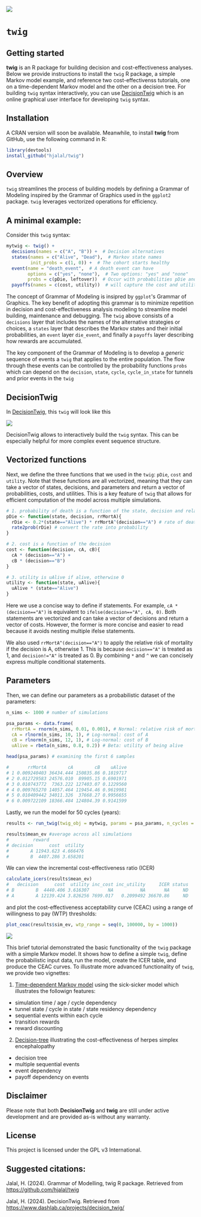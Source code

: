 ![](man/figures/hex_sticker.png)

# `twig`

## Getting started

**twig** is an R package for building decision and cost-effectiveness analyses. Below we provide instructions to install the `twig` R package, a simple Markov model example, and reference two cost-effectivenss tutorials, one on a time-dependent Markov model and the other on a decision tree. For building `twig` syntax interactively, you can use [DecisionTwig](https://www.dashlab.ca/projects/decision_twig/) which is an online graphical user interface for developing `twig` syntax. 

## Installation

A CRAN version will soon be available. Meanwhile, to install **twig** from GitHub, use the following command in R:

```r
library(devtools)
install_github("hjalal/twig")
```

## Overview

`twig` streamlines the process of building models by defining a Grammar of Modeling inspired by the Grammar of Graphics used in the `ggplot2` package. `twig` leverages vectorized operations for efficiency.   

## A minimal example:

Consider this `twig` syntax:

``` r
mytwig <- twig() + 
  decisions(names = c("A", "B")) +  # Decision alternatives
  states(names = c("Alive", "Dead"),  # Markov state names
         init_probs = c(1, 0)) +  # The cohort starts healthy
  event(name = "death_event",  # A death event can have  
        options = c("yes", "none"),  # Two options: "yes" and "none"
        probs = c(pDie, leftover))  # Occur with probabilities pDie and leftover = 1 - pDie
  payoffs(names = c(cost, utility))  # will capture the cost and utility
```
The concept of Grammar of Modeling is insipred by `ggplot`'s Grammar of Graphics. The key benefit of adopting this grammar is to minimize repetition in decision and cost-effectiveness analysis modeling to streamline model building, maintenance and debugging.  The `twig` above consists of a `decisions` layer that includes the names of the alternative strategies or choices, a `states` layer that describes the Markov states and their initial probabilities, an `event` layer `die_event`, and finally a `payoffs` layer describing how rewards are accumulated.  

The key component of the Grammar of Modeling is to develop a *generic* sequence of events a `twig` that applies to the entire population.  The flow through these events can be controlled by the probability functions `probs` which can depend on the `decision`, `state`, `cycle`, `cycle_in_state` for tunnels and prior events in the `twig` 

## DecisionTwig 
In [DecisionTwig](https://www.dashlab.ca/projects/decision_twig/), this `twig` will look like this

![](man/figures/decision_twig_demo2.png)

DecisionTwig allows to interactively build the `twig` syntax. This can be especially helpful for more complex event sequence structure.  

## Vectorized functions
Next, we define the three functions that we used in the `twig`: `pDie`, `cost` and `utility`. Note that these functions are all vectorized, meaning that they can take a vector of states, decisions, and parameters and return a vector of probabilities, costs, and utilities. This is a key feature of `twig` that allows for efficient computation of the model across multiple simulations.

``` r
# 1. probability of death is a function of the state, decision and relative risk of mortality given treatment A
pDie <- function(state, decision, rrMortA){
  rDie <- 0.2*(state=="Alive") * rrMortA^(decision=="A") # rate of death is 20% if alive, 0 otherwise. This rate is multiplied by rrMortA for A, otherwise 1.
  rate2prob(rDie) # convert the rate into probability
}

# 2. cost is a function of the decision
cost <- function(decision, cA, cB){
  cA * (decision=="A") + 
  cB * (decision=="B")
}

# 3. utility is uAlive if alive, otherwise 0
utility <- function(state, uAlive){
  uAlive * (state=="Alive")
}
``` 

Here we use a concise way to define if statements.  For example, `cA * (decision=="A")` is equivalent to `ifelse(decision=="A", cA, 0)`. Both statements are vectorized and can take a vector of decisions and return a vector of costs. However, the former is more concise and easier to read because it avoids nesting multiple ifelse statements. 

We also used `rrMortA^(decision=="A")` to apply the relative risk of mortality if the decision is A, otherwise 1. This is because `decision=="A"` is treated as 1, and `decision!="A"` is treated as 0.  By combining `*` and `^` we can concisely express multiple conditional statements. 

## Parameters
Then, we can define our parameters as a probabilistic dataset of the parameters:

```r
n_sims <- 1000 # number of simulations

psa_params <- data.frame(
  rrMortA = rnorm(n_sims, 0.01, 0.001), # Normal: relative risk of mortality
  cA = rlnorm(n_sims, 10, 1), # Log-normal: cost of A
  cB = rlnorm(n_sims, 12, 1), # Log-normal: cost of B
  uAlive = rbeta(n_sims, 0.8, 0.2)) # Beta: utility of being alive

head(psa_params) # examining the first 6 samples

#       rrMortA        cA        cB    uAlive
# 1 0.009240403 36434.444 150835.86 0.1819717
# 2 0.012729583 24576.010  89905.15 0.6901971
# 3 0.010743772  7363.222 127403.07 0.1229560
# 4 0.009765270 14057.464 119454.46 0.9619981
# 5 0.010409442 34011.326  37668.27 0.9956655
# 6 0.009722109 18366.484 124804.39 0.9141599
``` 

Lastly, we run the model for 50 cycles (years):
``` r 
results <- run_twig(twig_obj = mytwig, params = psa_params, n_cycles = 50)

results$mean_ev #average across all simulations
#         reward
# decision      cost  utility
#        A 11943.623 4.666476
#        B  4407.286 3.658201
```

We can view the incremental cost-effectiveness ratio (ICER) 
``` r 
calculate_icers(results$mean_ev)
#   decision      cost  utility inc_cost inc_utility     ICER status
# B        B  4440.406 3.616307       NA          NA       NA     ND
# A        A 12139.424 3.826256 7699.017   0.2099492 36670.86     ND
```

and plot the cost-effectiveness acceptability curve (CEAC) using a range of willingness to pay (WTP) thresholds: 

``` r
plot_ceac(results$sim_ev, wtp_range = seq(0, 100000, by = 1000))
```
![](man/figures/ceac_twig.png)

This brief tutorial demonstrated the basic functionality of the `twig` package with a simple Markov model. It shows how to define a simple `twig`, define the probabilistic input data, run the model, create the ICER table, and produce the CEAC curves. To illustrate more advanced functionality of `twig`, we provide two vignettes:

1. [Time-dependent Markov model](https://hjalal.github.io/twig/articles/markov_time_dep.html) using the sick-sicker model which illustrates the followign features:
- simulation time / age / cycle dependency 
- tunnel state / cycle in state / state residency dependency
- sequential events within each cycle
- transition rewards
- reward discounting

2. [Decision-tree](https://hjalal.github.io/twig/articles/decision_tree.html) illustrating the cost-effectiveness of herpes simplex encephalopathy
- decision tree
- multiple sequential events
- event dependency 
- payoff dependency on events

## Disclaimer

Please note that both **DecisionTwig** and **twig** are still under active development and are provided as-is without any warranty.

## License

This project is licensed under the GPL v3 International.

## Suggested citations:

Jalal, H. (2024). Grammar of Modelling, twig R package. Retrieved from <https://github.com/hjalal/twig>

Jalal, H. (2024). DecisionTwig. Retrieved from <https://www.dashlab.ca/projects/decision_twig/>
